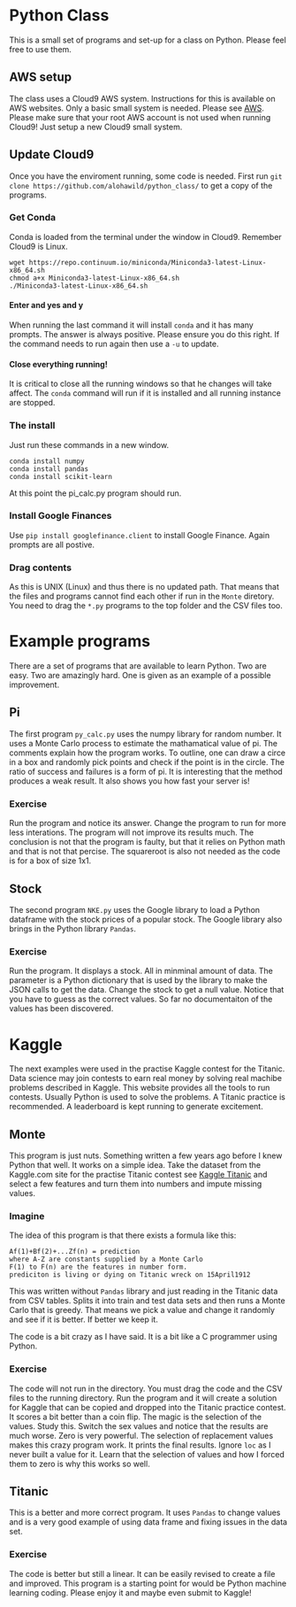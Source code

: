 # Python Class
This is a small set of programs and set-up for a class on Python. Please feel free to use them.
## AWS setup
The class uses a Cloud9 AWS system. Instructions for this is available on AWS websites. Only a basic small system is needed.
Please see [AWS](https://aws.amazon.com). Please make sure that your root AWS account is not used when running Cloud9! Just setup a new Cloud9 small system. 
## Update Cloud9
Once you have the enviroment running, some code is needed. First run `git clone https://github.com/alohawild/python_class/` to get a copy of the programs.
### Get Conda
Conda is loaded from the terminal under the window in Cloud9. Remember Cloud9 is Linux.
```
wget https://repo.continuum.io/miniconda/Miniconda3-latest-Linux-x86_64.sh
chmod a+x Miniconda3-latest-Linux-x86_64.sh
./Miniconda3-latest-Linux-x86_64.sh
```
#### Enter and yes and y
When running the last command it will install `conda` and it has many prompts. The answer is always positive. Please ensure you do this right. If the command needs to run again then use a `-u` to update.
#### Close everything running!
It is critical to close all the running windows so that he changes will take affect. The `conda` command will run if it is installed and all running instance are stopped.
### The install
Just run these commands in a new window.
```
conda install numpy
conda install pandas
conda install scikit-learn
```
At this point the pi_calc.py program should run. 
### Install Google Finances
Use `pip install googlefinance.client` to install Google Finance. Again prompts are all postive.

### Drag contents
As this is UNIX (Linux) and thus there is no updated path. That means that the files and programs cannot find each other if run in the `Monte` diretory. You need to drag the `*.py` programs to the top folder and the CSV files too. 
# Example programs
There are a set of programs that are available to learn Python. Two are easy. Two are amazingly hard. One is given as an example of a possible improvement.
## Pi
The first program `py_calc.py` uses the numpy library for random number. It uses a Monte Carlo process to estimate the mathamatical value of pi. The comments explain how the program works. To outline, one can draw a circe in a box and randomly pick points and check if the point is in the circle. The ratio of success and failures is a form of pi. It is interesting that the method produces a weak result. It also shows you how fast your server is!
### Exercise
Run the program and notice its answer. Change the program to run for more less interations. The program will not improve its results much. The conclusion is not that the program is faulty, but that it relies on Python math and that is not that percise. The squareroot is also not needed as the code is for a box of size 1x1.
## Stock
The second program `NKE.py` uses the Google library to load a Python dataframe with the stock prices of a popular stock. The Google library also brings in the Python library `Pandas`.
### Exercise
Run the program. It displays a stock. All in minminal amount of data. The parameter is a Python dictionary that is used by the library to make the JSON calls to get the data. Change the stock to get a null value. Notice that you have to guess as the correct values. So far no documentaiton of the values has been discovered.
# Kaggle
The next examples were used in the practise Kaggle contest for the Titanic. Data science may join contests to earn real money by solving real machibe problems described in Kaggle. This website provides all the tools to run contests. Usually Python is used to solve the problems. A Titanic practice is recommended. A leaderboard is kept running to generate excitement.
## Monte
This program is just nuts. Something written a few years ago before I knew Python that well. It works on a simple idea.
Take the dataset from the Kaggle.com site for the practise Titanic contest see [Kaggle Titanic](https://www.kaggle.com/c/titanic) and select a few features and turn them into numbers and impute missing values.
### Imagine
The idea of this program is that there exists a formula like this:
```
Af(1)+Bf(2)+...Zf(n) = prediction
where A-Z are constants supplied by a Monte Carlo
F(1) to F(n) are the features in number form.
prediciton is living or dying on Titanic wreck on 15April1912
```
This was written without `Pandas` library and just reading in the Titanic data from CSV tables. Splits it into train and test data sets and then runs a Monte Carlo that is greedy. That means we pick a value and change it randomly and see if it is better. If better we keep it.

The code is a bit crazy as I have said. It is a bit like a C programmer using Python.
### Exercise
The code will not run in the directory. You must drag the code and the CSV files to the running directory. Run the program and it will create a solution for Kaggle that can be copied and dropped into the Titanic practice contest. It scores a bit better than a coin flip. The magic is the selection of the values. Study this. Switch the sex values and notice that the results are much worse. Zero is very powerful. The selection of replacement values makes this crazy program work. It prints the final results. Ignore `loc` as I never built a value for it. Learn that the selection of values and how I forced them to zero is why this works so well.
## Titanic
This is a better and more correct program. It uses `Pandas` to change values and is a very good example of using data frame and fixing issues in the data set. 
### Exercise
The code is better but still a linear. It can be easily revised to create a file and improved. This program is a starting point for would be Python machine learning coding. Please enjoy it and maybe even submit to Kaggle!

